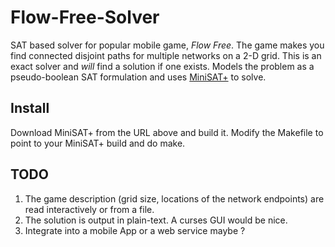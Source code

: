 # Flow-Free-Solver
SAT based solver for popular mobile game, *Flow Free*. The game makes you find connected disjoint paths for multiple networks on a 2-D grid. This is an exact solver and *will* find a solution if one exists. Models the problem as a pseudo-boolean SAT formulation and uses [MiniSAT+](http://minisat.se/MiniSat+.html) to solve.

## Install
Download MiniSAT+ from the URL above and build it. Modify the Makefile to point to your MiniSAT+ build and do make. 

## TODO
1. The game description (grid size, locations of the network endpoints) are read interactively or from a file. 
2. The solution is output in plain-text. A curses GUI would be nice.
3. Integrate into a mobile App or a web service maybe ?
